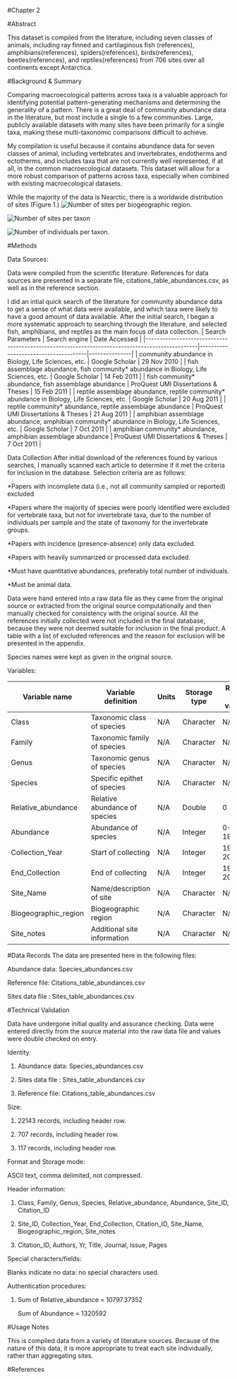 #Chapter 2

#Abstract
<!--  Number of taxa, number of communities -->
This dataset is compiled from the literature, including seven classes of animals, including ray finned and cartilaginous fish (references), amphibians(references), spiders(references), birds(references), beetles(references), and reptiles(references) from 706 sites over all continents except Antarctica.


#Background & Summary
<!-- Background and summary for collecting the data.  Publicly available community datasets suitable for macroecological research mostly birds, trees, mammals, North American focus.  Other taxa also good, compilation with abundances for greater comparisonability across taxa -->
<!-- Why does this data matter, lots of it available for certain taxonomic groups? -->
Comparing macroecological patterns across taxa is a valuable approach for identifying potential pattern-generating mechanisms and determining the generality of a pattern.  There is a great deal of community abundance data in the literature, but most include a single to a few communities.  Large, publicly available datasets with many sites have been primarily for a single taxa, making these multi-taxonomic comparisons difficult to achieve.  

<!-- Why are these data special.  Focus on the taxonomy, cite papers on taxonomic bias in macroecological datasets.  http://www.biodiversity-plants.de/downloads/JD158.pdf ->

<!-- Filling in the gaps -->
My compilation is useful because it contains abundance data for seven classes of animal, including vertebrates and invertebrates, endotherms and ectotherms, and includes taxa that are not currently well represented, if at all, in the common macroecological datasets.  This dataset will allow for a more robust comparison of patterns across taxa, especially when combined with existing macroecological datasets.  



While the majority of the data is Nearctic, there is a worldwide distribution of sites (Figure 1.)
![Number of sites per biogeographic region.](./sad-data/chapter2/bioregions.png)

![Number of sites per taxon](./sad-data/chapter2/taxa_sites.png)

![Number of individuals per taxon.](./sad-data/chapter2/num_taxa.png)

#Methods
<!-- How data were collected, verified, metadata-->
Data Sources:

Data were compiled from the scientific literature.  References for data sources are presented in a separate file, citations_table_abundances.csv, as well as in the reference section.

<!-- search terms, how I filtered, http://wiki.weecology.org/w/page/36018991/Database--Find unique, add table of sources that I checked but which were ultimately rejected -->
I did an intial quick search of the literature for community abundance data to get a sense of what data were available, and which taxa were likely to have a good amount of data available. After the initial search, I began a more systematic approach to searching through the literature, and selected fish, amphibians, and reptiles as the main focus of data collection. 
| Search Parameters                                                                              | Search engine                        | Date Accessed |
|------------------------------------------------------------------------------------------------|--------------------------------------|---------------|
| community abundance in Biology, Life Sciences, etc.                                           | Google Scholar                       | 29 Nov 2010   |
| fish assemblage abundance, fish community* abundance in Biology, Life Sciences, etc.           | Google Scholar                       | 14 Feb 2011   |
| fish community* abundance, fish assemblage abundance                                           | ProQuest UMI Dissertations & Theses  | 15 Feb 2011   |
| reptile assemblage abundance, reptile community* abundance in Biology, Life Sciences, etc.     | Google Scholar                       | 20 Aug 2011   |
| reptile community* abundance, reptile assemblage abundance                                     | ProQuest UMI Dissertations & Theses  | 21 Aug 2011   |
| amphibian assemblage abundance, amphibian community* abundance in Biology, Life Sciences, etc. | Google Scholar                       | 7 Oct 2011    |
| amphibian community* abundance, amphibian assemblage abundance                                 | ProQuest UMI Dissertations & Theses  | 7 Oct 2011    |

Data Collection
After initial download of the references found by various searches, I manually scanned each article to determine if it met the criteria for inclusion in the database. Selection criteria are as follows:

*Papers with incomplete data (i.e., not all community sampled or reported) excluded

*Papers where the majority of species were poorly identified were excluded for vertebrate taxa, but not for invertebrate taxa, due to the number of individuals per sample and the state of taxonomy for the invertebrate groups.

*Papers with incidence (presence-absence) only data excluded.

*Papers with heavily summarized or processed data excluded.

*Must have quantitative abundances, preferably total number of individuals.

*Must be animal data.


Data were hand entered into a raw data file as they came from the original source or extracted from the original source computationally and then manually checked for consistency with the original source.  All the references initially collected were not included in the final database, because they were not deemed suitable for inclusion in the final product.  A table with a list of excluded references and the reason for exclusion will be presented in the appendix.

Species names were kept as given in the original source.  

 

Variables:

| Variable name | Variable definition | Units | Storage type | Range of values |
|----------------------|-------------------------------|-------|--------------|-----------------|
| Class | Taxonomic class of species | N/A | Character | N/A |
| Family | Taxonomic family of species | N/A | Character | N/A |
| Genus | Taxonomic genus of species | N/A | Character | N/A |
| Species | Specific epithet of species | N/A | Character | N/A |
| Relative_abundance | Relative abundance of species | N/A | Double | 0 - 309 |
| Abundance | Abundance of species | N/A | Integer | 0-181726 |
| Collection_Year | Start of collecting | N/A | Integer | 1952-2008 |
| End_Collection | End of collecting | N/A | Integer | 1977-2009 |
| Site_Name | Name/description of site | N/A | Character | N/A |
| Biogeographic_region | Biogeographic region | N/A | Character | N/A |
| Site_notes | Additional site information | N/A | Character | N/A |

#Data Records
The data are presented here in the following files: 
 
Abundance data: Species_abundances.csv

Reference file: Citations_table_abundances.csv

Sites data file : Sites_table_abundances.csv
    

#Technical Validation
<!--Validation and figures (breakdown of data by taxa, etc.)-->
Data have undergone initial quality and assurance checking.  Data were entered directly from the source material into the raw data file and values were double checked on entry.  
  

Identity:

1. Abundance data: Species_abundances.csv

2. Sites data file : Sites_table_abundances.csv

3. Reference file: Citations_table_abundances.csv

 

Size:

1. 22143 records, including header row.

2. 707 records, including header row.

3. 117 records, including header row.

     
Format and Storage mode:

ASCII text, comma delimited, not compressed.


Header information:

1. Class, Family, Genus, Species, Relative_abundance, Abundance, Site_ID, Citation_ID 

2. Site_ID, Collection_Year, End_Collection, Citation_ID, Site_Name, Biogeographic_region, Site_notes


3. Citation_ID, Authors, Yr, Title, Journal, Issue, Pages


Special characters/fields:

Blanks indicate no data: no special characters used.

 

Authentication procedures:

1. Sum of Relative_abundance = 10797.37352
	
   Sum of Abundance = 1320592

#Usage Notes
<!-- Best practices for using the data, EcoData Retriever compatible.  -->
This is compiled data from a variety of literature sources.  Because of the nature of this data, it is more appropriate to treat each site individually, rather than aggregating sites. <!--Why should these be done one at a time  (methods aren't the same, why this is important)-->  

#References

